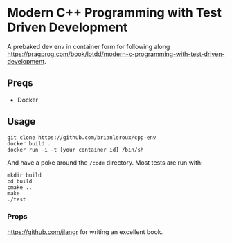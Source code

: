 # Modern C++ Programming with Test Driven Development

A prebaked dev env in container form for following along https://pragprog.com/book/lotdd/modern-c-programming-with-test-driven-development.

## Preqs

- Docker

## Usage

    git clone https://github.com/brianleroux/cpp-env
    docker build .
    docker run -i -t [your container id] /bin/sh

And have a poke around the `/code` directory. Most tests are run with:

    mkdir build
    cd build
    cmake ..
    make
    ./test

### Props

https://github.com/jlangr for writing an excellent book.
